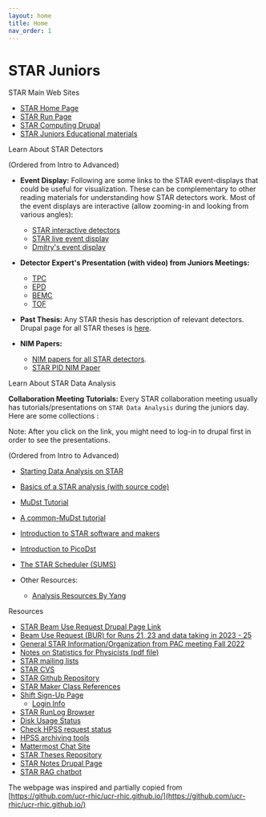 ```yaml
---
layout: home
title: Home
nav_order: 1
---
```


# STAR Juniors

STAR Main Web Sites

- [STAR Home Page](https://www.star.bnl.gov/)
- [STAR Run Page](https://online.star.bnl.gov/)
- [STAR Computing Drupal](https://drupal.star.bnl.gov/STAR/comp/)
- [STAR Juniors Educational materials](https://drupal.star.bnl.gov/STAR/juniors/educational-materials)	


Learn About STAR Detectors


(Ordered from Intro to Advanced)

- **Event Display:** Following are some links to the STAR event-displays that could be useful for visualization. These can be complementary to other reading materials for understanding how STAR detectors work. Most of the event displays are interactive (allow zooming-in and looking from various angles):
  - [STAR interactive detectors](https://nsww.org/projects/bnl/star/sub-systems.php)
  - [STAR live event display](https://online.star.bnl.gov/aggregator/livedisplay/)
  - [Dmitry's event display](https://www.star.bnl.gov/~dmitry/edisplay/)

- **Detector Expert's Presentation (with video) from Juniors Meetings:**
  - [TPC](https://drupal.star.bnl.gov/STAR/event/2020/06/11/star-juniors-detector-meeting-tpc)
  - [EPD](https://youtu.be/OfJTq5cFe4U)
  - [BEMC](https://drupal.star.bnl.gov/STAR/meetings/star-collaboration-meeting-september-2020/juniors-day/star-barrel-calorimeter-and-shower-ma)
  - [TOF](https://drupal.star.bnl.gov/STAR/system/files/TOFatJuniorsDay2021.pdf)

- **Past Thesis:** Any STAR thesis has description of relevant detectors. Drupal page for all STAR theses is [here](https://drupal.star.bnl.gov/STAR/theses). 

- **NIM Papers:**
  - [NIM papers for all STAR detectors](https://www.star.bnl.gov/public/tpc/NimPapers/index.htm).
  - [STAR PID NIM Paper](https://arxiv.org/abs/nucl-ex/0505026v2)

Learn About STAR Data Analysis


**Collaboration Meeting Tutorials:** Every STAR collaboration meeting usually has tutorials/presentations on `STAR Data Analysis` during the juniors day. Here are some collections :

Note: After you click on the link, you might need to log-in to drupal first in order to see the presentations.

(Ordered from Intro to Advanced)

  - [Starting Data Analysis on STAR](http://nuclear.ucdavis.edu/~brovko/GettingStarted.pdf)
  - [Basics of a STAR analysis (with source code)](https://drupal.star.bnl.gov/STAR/meetings/star-collaboration-meeting/afternoon-session/star-software-101)
  - [MuDst Tutorial](http://rnc.lbl.gov/~jhthomas/public/MuDstTutorial06.pdf)
  - [A common-MuDst tutorial](https://www.star.bnl.gov/public/comp/meet/RM200311/MuDstTutorial.pdf)
  - [Introduction to STAR software and makers](https://nsww.org/projects/bnl/star/docs/STAR_soft_BNL_LK_2015_6_1.pdf)
  - [Introduction to PicoDst](https://drupal.star.bnl.gov/STAR/meetings/star-collaboration-meeting-19-23-august-2019-cracow-poland/juniors-day/introduction-picodst)	
  - [The STAR Scheduler (SUMS)](https://drupal.star.bnl.gov/STAR/system/files/The_STAR_Scheduler_V8.pdf)

- Other Resources:
    - [Analysis Resources By Yang](https://drive.google.com/drive/folders/1QOxYYtEDO6uO5a2PaWHPpcWfP4vYaeFN)

Resources


- [STAR Beam Use Request Drupal Page Link](https://drupal.star.bnl.gov/STAR/public/smd)  
- [Beam Use Request (BUR) for Runs 21, 23 and data taking in 2023 - 25](https://drupal.star.bnl.gov/STAR/files/BUR2020_final.pdf)
- [General STAR Information/Organization from PAC meeting Fall 2022](20220916_PACreport.pdf)
- [Notes on Statistics for Physicists](https://ned.ipac.caltech.edu/level5/Sept01/Orear/Orear.html)[ (pdf file)](Orear.pdf)
- [STAR mailing lists](https://www.star.bnl.gov/central/lists/)
- [STAR CVS](https://www.star.bnl.gov/cgi-bin/protected/viewvc.cgi/cvsroot/)
- [STAR Github Repository](https://github.com/star-bnl)
- [STAR Maker Class References](https://www.star.bnl.gov/webdata/dox/html/index.html)
- [Shift Sign-Up Page](https://online.star.bnl.gov/ShiftSignup/)
	+ [Login Info](https://drupal.star.bnl.gov/STAR/comp/sofi/web-access)
- [STAR RunLog Browser](https://online.star.bnl.gov/RunLog/)	
- [Disk Usage Status](https://monitoring.sdcc.bnl.gov/Facility/GCE/GPFS/)
- [Check HPSS request status](https://www.star.bnl.gov/devcgi/display_accnt.cgi)
- [HPSS archiving tools](https://www.sdcc.bnl.gov/information/services/hpss-archiving-tools)
- [Mattermost Chat Site](https://chat.sdcc.bnl.gov/login)
- [STAR Theses Repository](https://drupal.star.bnl.gov/STAR/theses)
- [STAR Notes Drupal Page](https://drupal.star.bnl.gov/STAR/starnotes)
- [STAR RAG chatbot](https://starchat.streamlit.app/)

The webpage was inspired and partially copied from [https://github.com/ucr-rhic/ucr-rhic.github.io/](https://github.com/ucr-rhic/ucr-rhic.github.io/)
